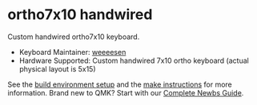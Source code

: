 # ortho7x10 handwired

Custom handwired ortho7x10 keyboard.

* Keyboard Maintainer: [weeeesen](https://github.com/Weeeesen)
* Hardware Supported: Custom handwired 7x10 ortho keyboard (actual physical layout is 5x15)

See the [build environment setup](https://docs.qmk.fm/#/getting_started_build_tools) and the [make instructions](https://docs.qmk.fm/#/getting_started_make_guide) for more information. Brand new to QMK? Start with our [Complete Newbs Guide](https://docs.qmk.fm/#/newbs).
